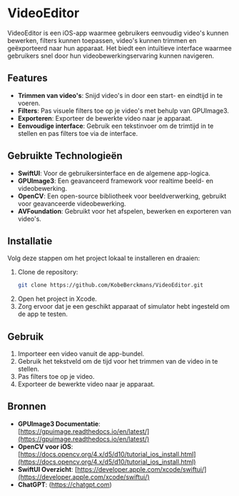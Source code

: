 # VideoEditor

VideoEditor is een iOS-app waarmee gebruikers eenvoudig video's kunnen bewerken, filters kunnen toepassen, video's kunnen trimmen en geëxporteerd naar hun apparaat. Het biedt een intuïtieve interface waarmee gebruikers snel door hun videobewerkingservaring kunnen navigeren.

## Features

- **Trimmen van video's**: Snijd video's in door een start- en eindtijd in te voeren.
- **Filters**: Pas visuele filters toe op je video's met behulp van GPUImage3.
- **Exporteren**: Exporteer de bewerkte video naar je apparaat.
- **Eenvoudige interface**: Gebruik een tekstinvoer om de trimtijd in te stellen en pas filters toe via de interface.

## Gebruikte Technologieën

- **SwiftUI**: Voor de gebruikersinterface en de algemene app-logica.
- **GPUImage3**: Een geavanceerd framework voor realtime beeld- en videobewerking.
- **OpenCV**: Een open-source bibliotheek voor beeldverwerking, gebruikt voor geavanceerde videobewerking.
- **AVFoundation**: Gebruikt voor het afspelen, bewerken en exporteren van video's.

## Installatie

Volg deze stappen om het project lokaal te installeren en draaien:

1. Clone de repository:
    ```bash
    git clone https://github.com/KobeBerckmans/VideoEditor.git
    ```
2. Open het project in Xcode.
3. Zorg ervoor dat je een geschikt apparaat of simulator hebt ingesteld om de app te testen.

## Gebruik

1. Importeer een video vanuit de app-bundel.
2. Gebruik het tekstveld om de tijd voor het trimmen van de video in te stellen.
3. Pas filters toe op je video.
4. Exporteer de bewerkte video naar je apparaat.

## Bronnen

- **GPUImage3 Documentatie**: [https://gpuimage.readthedocs.io/en/latest/](https://gpuimage.readthedocs.io/en/latest/)
- **OpenCV voor iOS**: [https://docs.opencv.org/4.x/d5/d10/tutorial_ios_install.html](https://docs.opencv.org/4.x/d5/d10/tutorial_ios_install.html)
- **SwiftUI Overzicht**: [https://developer.apple.com/xcode/swiftui/](https://developer.apple.com/xcode/swiftui/)
- **ChatGPT**: (https://chatgpt.com)

